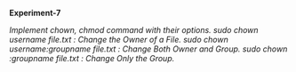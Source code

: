 **Experiment-7**

*Implement chown, chmod command with their options.
sudo chown username file.txt : Change the Owner of a File. sudo chown username:groupname file.txt : Change Both Owner and Group. sudo chown :groupname file.txt : Change Only the Group.*

